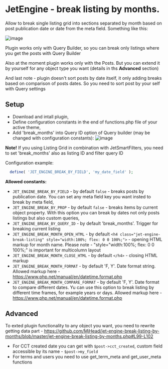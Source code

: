 # JetEngine - break listing by months.

Allow to break single listing grid into sections separated by month based on post publication date or date from the meta field. Something like this:

![image](https://user-images.githubusercontent.com/4987981/172800275-70fae83f-b9c4-44cf-8f79-92ec4231f4a1.png)

Plugin works only with Query Builder, so you can break only listings where you get the posts with Query Builder

Also at the moment plugin works only with the Posts. But you can extend it by yourself for any object type you want (details in ths **Advanced** section)

And last note - plugin doesn't sort posts by date itself, it only adding breaks based on comparison of posts dates. So you need to sort post by your self with Query settings

## Setup
- Download and intall plugin,
- Define configuration constants in the end of functions.php file of your active theme,
- Add 'break_months' into Query ID option of Query builder (may be changed with configuration constants):
![image](https://user-images.githubusercontent.com/4987981/172801648-d3b6d752-4140-493e-ab88-d91833064f1b.png)

**Note!** If you using Listing Grid in combination with JetSmartFilters, you need to set 'break_months' also as listing ID and filter query ID

Configuration example:

``` php
  define( 'JET_ENGINE_BREAK_BY_FIELD', 'my_date_field' );
```

**Allowed constants:**

- `JET_ENGINE_BREAK_BY_FIELD` - by default `false` - breaks posts by publication date. You can set any meta field key you want insted to break by meta field,
- `JET_ENGINE_BREAK_BY_PROP` - by default `false` - breaks items by current object property. With this option you can break by dates not only posts listings but also custom queries,
- `JET_ENGINE_BREAK_BY_QUERY_ID` - by default 'break_months'. Trigger for breaking current listing
- `JET_ENGINE_BREAK_MONTH_OPEN_HTML` - by default `<h4 class="jet-engine-break-listing" style="width:100%; flex: 0 0 100%;">` - opening HTML markup for month name. Please note - "style="width:100%; flex: 0 0 100%;" is important for multicolumn layout
- `JET_ENGINE_BREAK_MONTH_CLOSE_HTML` - by default `</h4>` - closing HTML markup
- `JET_ENGINE_BREAK_MONTH_FORMAT` - by default 'F, Y'. Date format string. Allowed markup here - https://www.php.net/manual/en/datetime.format.php
- `JET_ENGINE_BREAK_MONTH_COMPARE_FORMAT` - by default 'F, Y'. Date format to compare different dates. Yu can use this option to break listing by different time frames, for example years or days. Allowed markup here - https://www.php.net/manual/en/datetime.format.php

## Advanced

To exted plugin functionality to any object you want, you need to rewrite getting data part - https://github.com/MjHead/jet-engine-break-listing-by-months/blob/master/jet-engine-break-listing-by-months.php#L99-L102

- For CCT created date you can get with `$post->cct_created`, custom field accessible by its name - `$post->my_field`
- For terms and users you need to use get_term_meta and get_user_meta functions
